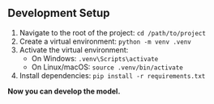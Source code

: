 
## Development Setup

1. Navigate to the root of the project: `cd /path/to/project`  
2. Create a virtual environment: `python -m venv .venv`  
3. Activate the virtual environment:  
   - On Windows: `.venv\Scripts\activate`
   - On Linux/macOS: `source .venv/bin/activate`  
4. Install dependencies: `pip install -r requirements.txt`      

**Now you can develop the model.**
